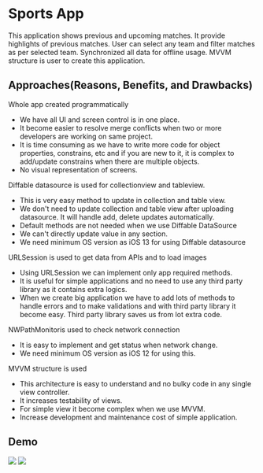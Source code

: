 
# Sports App

This application shows previous and upcoming matches. It provide highlights of previous matches. User can select any team and filter matches as per selected team. Synchronized all data for offline usage. MVVM structure is user to create this application. 


## Approaches(Reasons, Benefits, and Drawbacks)

Whole app created programmatically

- We have all UI and screen control is in one place.
- It become easier to resolve merge conflicts when two or more developers are working on same project.
- It is time consuming as we have to write more code for object properties, constrains, etc and if you are new to it, it is complex to add/update constrains when there are multiple objects.
- No visual representation of screens.

Diffable datasource is used for collectionview and tableview.

- This is very easy method to update in collection and table view.
- We don't need to update collection and table view after uploading datasource. It will handle add, delete updates automatically.
- Default methods are not needed when we use Diffable DataSource
- We can't directly update value in any section.
- We need minimum OS version as iOS 13 for using Diffable datasource

URLSession is used to get data from APIs and to load images

- Using URLSession we can implement only app required methods.
- It is useful for simple applications and no need to use any third party library as it contains extra logics.
- When we create big application we have to add lots of methods to handle errors and to make validations and with third party library it become easy. Third party library saves us from lot extra code.

NWPathMonitoris used to check network connection

- It is easy to implement and get status when network change.
- We need minimum OS version as iOS 12 for using this.

MVVM structure is used 

- This architecture is easy to understand and no bulky code in any single view controller.
- It increases testability of views.
- For simple view it become complex when we use MVVM.
- Increase development and maintenance cost of simple application.




## Demo

 <img src="https://github.com/kruti01/Virtusa_Assignment/blob/main/filter.gif"/>

 <img src="https://github.com/kruti01/Virtusa_Assignment/blob/main/highlights.gif"/>
